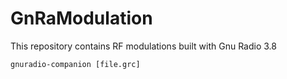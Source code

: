 # GnRaModulation
This repository contains RF modulations built with Gnu Radio 3.8

`gnuradio-companion [file.grc]`
